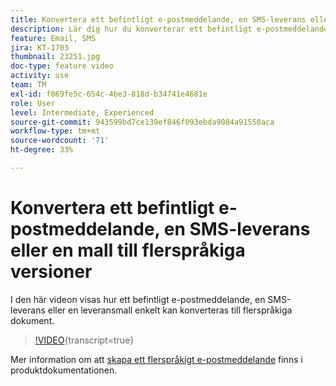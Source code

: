```yaml
---
title: Konvertera ett befintligt e-postmeddelande, en SMS-leverans eller en mall till flerspråkiga versioner
description: Lär dig hur du konverterar ett befintligt e-postmeddelande, SMS-leverans eller en leveransmall till flerspråkiga dokument.
feature: Email, SMS
jira: KT-1703
thumbnail: 23251.jpg
doc-type: feature video
activity: use
team: TM
exl-id: f069fe5c-654c-4be3-818d-b34741e4681e
role: User
level: Intermediate, Experienced
source-git-commit: 943599bd7ce139ef846f093ebda9084a91550aca
workflow-type: tm+mt
source-wordcount: '71'
ht-degree: 33%

---
```


# Konvertera ett befintligt e-postmeddelande, en SMS-leverans eller en mall till flerspråkiga versioner

I den här videon visas hur ett befintligt e-postmeddelande, en SMS-leverans eller en leveransmall enkelt kan konverteras till flerspråkiga dokument.

>[!VIDEO](https://video.tv.adobe.com/v/23251?learn=on){transcript=true}

Mer information om att [skapa ett flerspråkigt e-postmeddelande](https://experienceleague.adobe.com/docs/campaign-standard/using/communication-channels/email-messages/creating-a-multilingual-email.html?lang=en) finns i produktdokumentationen.
